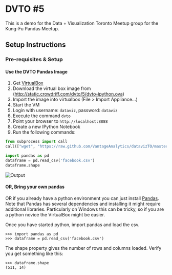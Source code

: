 DVTO #5
=======

This is a demo for the Data + Visualization Toronto Meetup group for the Kung-Fu Pandas Meetup.

## Setup Instructions
  
### Pre-requisites & Setup

#### Use the DVTO Pandas Image
1. Get [VirtualBox](https://www.virtualbox.org/wiki/Downloads)
2. Download the virtual box image from (http://static.crowdriff.com/dvto/5/dvto-ipython.ova)
2. Import the image into virtualbox (File > Import Appliance...)
3. Start the VM
4. Login with username: `dataviz`, password: `dataviz`
5. Execute the command `dvto`
6. Point your browser to `http://localhost:8888`
7. Create a new IPython Notebook
8. Run the following commands:

```python
from subprocess import call
call(["wget", "https://raw.github.com/VantageAnalytics/datavizTO/master/facebook.csv"])

import pandas as pd
dataframe = pd.read_csv('facebook.csv')
dataframe.shape
```

![Output](https://s3.amazonaws.com/uploads.hipchat.com/26540/160941/uZwPbAbvDNps64L/Screen%20Shot%202014-02-06%20at%203.27.15%20PM.png)

#### OR, Bring your own pandas
OR if you already have a python environment you can just install [Pandas](http://pandas.pydata.org/pandas-docs/stable/install.html).  Note that Pandas has several dependencies and installing it might require additional libraries.  Particularly on Windows this can be tricky, so if you are a python novice the VirtualBox might be easier.
  
Once you have started python, import pandas and load the csv.  

    >>> import pandas as pd
    >>> dataframe = pd.read_csv('facebook.csv')

The shape property gives the number of rows and columns loaded.  Verify you get something like this:

    >>> dataframe.shape
    (511, 14)

  
